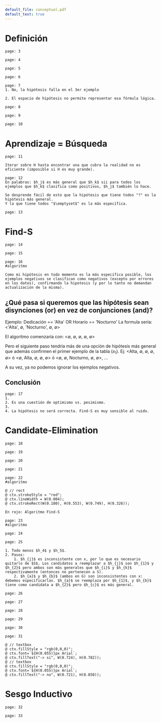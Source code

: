 ```yaml
---
default_file: conceptual.pdf
default_text: true
---
```

# Definición

```slide-note
page: 3

```

```slide-note
page: 4

```

```slide-note
page: 5

```

```slide-note
page: 6
```

```slide-note
page: 7
1. No, la hipótesis falla en el 3er ejemplo

2. El espacio de hipótesis no permite representar esa fórmula lógica.
```

```slide-note
page: 8

```

```slide-note
page: 9

```

```slide-note
page: 10

```

# Aprendizaje = Búsqueda

```slide-note
page: 11

Iterar sobre H hasta encontrar una que cubra la realidad no es eficiente (imposible si H es muy grande).
```

```slide-note
page: 12
En palabras: $h_j$ es más general que $h_k$ sii para todos los ejemplos que $h_k$ clasifica como positivos, $h_j$ también lo hace.

Se desprende fácil de esto que la hipótesis que tiene todos "?" es la hipótesis más general.
Y la que tiene todos "$\emptyset$" es la más específica.
```

```slide-note
page: 13

```

# Find-S

```slide-note
page: 14

```

```slide-note
page: 15

```

```slide-note
page: 16
#algoritmo

Como mi hipótesis en todo momento es la más específica posible, los ejemplos negativos se clasifican como negativos (excepto por errores en los datos), confirmando la hipotesis (y por lo tanto no demandan actualización de la misma).
```

## ¿Qué pasa si queremos que las hipótesis sean disynciones (or) en vez de conjunciones (and)?

Ejemplo: Dedicación == 'Alta' OR Horario == 'Nocturno'
La formula sería: <'Alta', $\emptyset$, 'Nocturno', $\emptyset$, $\emptyset$>

El algoritmo comenzaría con:
<$\emptyset$, $\emptyset$, $\emptyset$, $\emptyset$, $\emptyset$>

Pero el siguiente paso tendría más de una opción de hipótesis más general que además confirmen el primer ejemplo de la tabla ($x_1$).
Ej: <Alta, $\emptyset$, $\emptyset$, $\emptyset$, $\emptyset$> ó <$\emptyset$, Alta, $\emptyset$, $\emptyset$, $\emptyset$> ó <$\emptyset$, $\emptyset$, Nocturno, $\emptyset$, $\emptyset$>, $...$

A su vez, ya no podemos ignorar los ejemplos negativos.

## Conclusión

```slide-note
page: 17
1. 
2. Es una cuestión de optimismo vs. pesimismo.
3. 
4. La hipótesis no será correcta. Find-S es muy sensible al ruido.

```

# Candidate-Elimination

```slide-note
page: 18
```

```slide-note
page: 19
```

```slide-note
page: 20
```

```slide-note
page: 21
```

```slide-note
page: 22
#algoritmo

@ // rect
@ ctx.strokeStyle = "red";
@ ctx.lineWidth = W(0.004);
@ ctx.strokeRect(W(0.180), H(0.553), W(0.749), H(0.326));

En rojo: Algoritmo Find-S
```

```slide-note
page: 23
#algoritmo
```

```slide-note
page: 24
```

```slide-note
page: 25

1. Todo menos $h_4$ y $h_5$.
2. Pasos:
	1. $h_{j}$ es inconsistente con x, por lo que es necesario quitarlo de $S$. Los candidatos a reemplazar a $h_{j}$ son $h_{1}$ y $h_{2}$ pero ambos son más generales que $h_{i}$ y $h_{k}$ respectivamente (entonces no pertenecen a S).
	2. $h_{a}$ y $h_{b}$ (ambos en G) son inconsistentes con x: debemos especificarlas. $h_{a}$ se reemplaza por $h_{1}$, y $h_{b}$ tiene como candidata a $h_{2}$ pero $h_{c}$ es más general.
```

```slide-note
page: 26
```

```slide-note
page: 27
```

```slide-note
page: 28
```

```slide-note
page: 29
```

```slide-note
page: 30
```

```slide-note
page: 31

@ // textbox
@ ctx.fillStyle = "rgb(0,0,0)";
@ ctx.font=`${H(0.055)}px Arial`;
@ ctx.fillText("-> si", W(0.724), H(0.782));
@ // textbox
@ ctx.fillStyle = "rgb(0,0,0)";
@ ctx.font=`${H(0.055)}px Arial`;
@ ctx.fillText("-> no", W(0.721), H(0.850));
```

# Sesgo Inductivo

```slide-note
page: 32
```

```slide-note
page: 33
```

